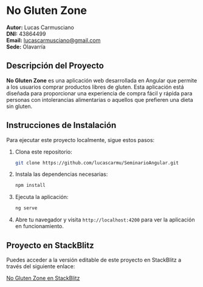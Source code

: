 # No Gluten Zone

**Autor:** Lucas Carmusciano  
**DNI:** 43864499  
**Email:** lucascarmusciano@gmail.com  
**Sede:** Olavarría

## Descripción del Proyecto

**No Gluten Zone** es una aplicación web desarrollada en Angular que permite a los usuarios comprar productos libres de gluten. Esta aplicación está diseñada para proporcionar una experiencia de compra fácil y rápida para personas con intolerancias alimentarias o aquellos que prefieren una dieta sin gluten.


## Instrucciones de Instalación

Para ejecutar este proyecto localmente, sigue estos pasos:

1. Clona este repositorio:

   ```bash
   git clone https://github.com/lucascarmu/SeminarioAngular.git
   ```

2. Instala las dependencias necesarias:

   ```bash
   npm install
   ```

3. Ejecuta la aplicación:

   ```bash
   ng serve
   ```

4. Abre tu navegador y visita `http://localhost:4200` para ver la aplicación en funcionamiento.

## Proyecto en StackBlitz

Puedes acceder a la versión editable de este proyecto en StackBlitz a través del siguiente enlace:

[No Gluten Zone en StackBlitz](https://stackblitz.com/~/github.com/lucascarmu/NoGlutenZone)
